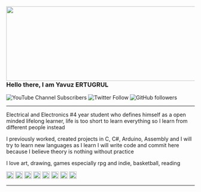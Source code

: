### <img src="https://media.giphy.com/media/pIMlKqgdZgvo4/giphy.gif" height="200px" width="900px">Hello there, I am Yavuz ERTUGRUL
![YouTube Channel Subscribers](https://img.shields.io/youtube/channel/subscribers/UC-P2F9D65eXks4ORF1sFO1Q?logoColor=%23F000CE&style=social) ![Twitter Follow](https://img.shields.io/twitter/follow/yavuz_ertugrull?logoColor=%2322FAAB&style=social) ![GitHub followers](https://img.shields.io/github/followers/yavuzCodiin?logoColor=%23FF4300&style=social) 

---
Electrical and Electronics #4 year student who defines himself as a open minded lifelong learner, life is too short to learn everything so I learn from different people instead

I previously worked, created projects in C, C#, Arduino, Assembly and I will try to learn new languages as I learn I will write code and commit here because I believe theory is nothing without practice

I love art, drawing, games especially rpg and indie, basketball, reading

[<img src="https://img.icons8.com/external-fauzidea-gradient-fauzidea/344/external-website-online-learning-fauzidea-gradient-fauzidea-2.png" height="20" width="20px">](https://yavuzertugrul.com/) 
[<img src="https://img.icons8.com/nolan/344/steam--v1.png" height="20px" width="20px">](https://steamcommunity.com/profiles/76561198094163565/)
[<img src="https://img.icons8.com/nolan/344/twitter-squared.png" height="20px" width="20px">](https://twitter.com/yavuz_ertugrull)
[<img src="https://img.icons8.com/nolan/344/instagram-new.png" height="20px" width="20px">](https://www.instagram.com/yavuz_ertugrull/)
[<img src="https://img.icons8.com/nolan/344/linkedin.png" height="20px" width="20px">](https://www.linkedin.com/in/yavuz-ertu%C4%9Frul123/)
[<img src="https://img.icons8.com/nolan/344/reddit.png" height="20px" width="20px">](https://www.reddit.com/user/TheBigBadA_I)
[<img src="https://img.icons8.com/nolan/344/youtube-squared.png" height="20px" width="20px">](https://www.youtube.com/channel/UC-P2F9D65eXks4ORF1sFO1Q)
[<img src="https://img.icons8.com/nolan/344/headphones.png" height="20px" width="20px">](https://www.youtube.com/watch?v=35UImtLx8N4&list=PLLNrGtVmTmatsOIngvxS3UEHUzgZFgzc_)



---

<!--
**yavuzCodiin/yavuzCodiin** is a ✨ _special_ ✨ repository because its `README.md` (this file) appears on your GitHub profile.

Here are some ideas to get you started:

- 🔭 I’m currently working on ...
- 🌱 I’m currently learning ...
- 👯 I’m looking to collaborate on ...
- 🤔 I’m looking for help with ...
- 💬 Ask me about ...
- 📫 How to reach me: ...
- 😄 Pronouns: ...
- ⚡ Fun fact: ...
-->
